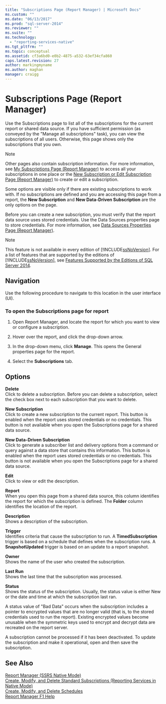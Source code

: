 ```yaml
---
title: "Subscriptions Page (Report Manager) | Microsoft Docs"
ms.custom: ""
ms.date: "06/13/2017"
ms.prod: "sql-server-2014"
ms.reviewer: ""
ms.suite: ""
ms.technology: 
  - "reporting-services-native"
ms.tgt_pltfrm: ""
ms.topic: conceptual
ms.assetid: cf3a6bd0-e0b2-4875-a532-63ef34cfa860
caps.latest.revision: 27
author: markingmyname
ms.author: maghan
manager: craigg
---
```

# Subscriptions Page (Report Manager)
  Use the Subscriptions page to list all of the subscriptions for the current report or shared data source. If you have sufficient permission (as conveyed by the "Manage all subscriptions" task), you can view the subscriptions of all users. Otherwise, this page shows only the subscriptions that you own.  
  
> [!NOTE]  
>  Other pages also contain subscription information. For more information, see [My Subscriptions Page &#40;Report Manager&#41;](../../2014/reporting-services/my-subscriptions-page-report-manager.md) to access all your subscriptions in one place or the [New Subscription or Edit Subscription Page &#40;Report Manager&#41;](../../2014/reporting-services/new-subscription-or-edit-subscription-page-report-manager.md) to create or edit a subscription.  
  
 Some options are visible only if there are existing subscriptions to work with. If no subscriptions are defined and you are accessing this page from a report, the **New Subscription** and **New Data-Driven Subscription** are the only options on the page.  
  
 Before you can create a new subscription, you must verify that the report data source uses stored credentials. Use the Data Sources properties page to store credentials. For more information, see [Data Sources Properties Page &#40;Report Manager&#41;](../../2014/reporting-services/data-sources-properties-page-report-manager.md).  
  
> [!NOTE]  
>  This feature is not available in every edition of [!INCLUDE[ssNoVersion](../includes/ssnoversion-md.md)]. For a list of features that are supported by the editions of [!INCLUDE[ssNoVersion](../includes/ssnoversion-md.md)], see [Features Supported by the Editions of SQL Server 2014](../../2014/getting-started/features-supported-by-the-editions-of-sql-server-2014.md).  
  
## Navigation  
 Use the following procedure to navigate to this location in the user interface (UI).  
  
### To open the Subscriptions page for report  
  
1.  Open Report Manager, and locate the report for which you want to view or configure a subscription.  
  
2.  Hover over the report, and click the drop-down arrow.  
  
3.  In the drop-down menu, click **Manage**. This opens the General properties page for the report.  
  
4.  Select the **Subscriptions** tab.  
  
## Options  
 **Delete**  
 Click to delete a subscription. Before you can delete a subscription, select the check box next to each subscription that you want to delete.  
  
 **New Subscription**  
 Click to create a new subscription to the current report. This button is enabled when the report uses stored credentials or no credentials. This button is not available when you open the Subscriptions page for a shared data source.  
  
 **New Data-Driven Subscription**  
 Click to generate a subscriber list and delivery options from a command or query against a data store that contains this information. This button is enabled when the report uses stored credentials or no credentials. This button is not available when you open the Subscriptions page for a shared data source.  
  
 **Edit**  
 Click to view or edit the description.  
  
 **Report**  
 When you open this page from a shared data source, this column identifies the report for which the subscription is defined. The **Folder** column identifies the location of the report.  
  
 **Description**  
 Shows a description of the subscription.  
  
 **Trigger**  
 Identifies criteria that cause the subscription to run. A **TimedSubscription** trigger is based on a schedule that defines when the subscription runs. A **SnapshotUpdated** trigger is based on an update to a report snapshot.  
  
 **Owner**  
 Shows the name of the user who created the subscription.  
  
 **Last Run**  
 Shows the last time that the subscription was processed.  
  
 **Status**  
 Shows the status of the subscription. Usually, the status value is either New or the date and time at which the subscription last ran.  
  
 A status value of "Bad Data" occurs when the subscription includes a pointer to encrypted values that are no longer valid (that is, to the stored credentials used to run the report). Existing encrypted values become unusable when the symmetric keys used to encrypt and decrypt data are recreated on the report server.  
  
 A subscription cannot be processed if it has been deactivated. To update the subscription and make it operational, open and then save the subscription.  
  
## See Also  
 [Report Manager  &#40;SSRS Native Mode&#41;](../../2014/reporting-services/report-manager-ssrs-native-mode.md)   
 [Create, Modify, and Delete Standard Subscriptions &#40;Reporting Services in Native Mode&#41;](subscriptions/create-and-manage-subscriptions-for-native-mode-report-servers.md)   
 [Create, Modify, and Delete Schedules](subscriptions/create-modify-and-delete-schedules.md)   
 [Report Manager F1 Help](../../2014/reporting-services/report-manager-f1-help.md)  
  
  
